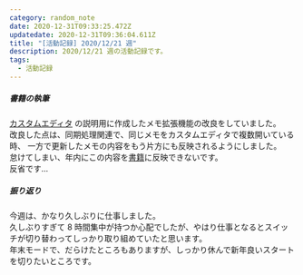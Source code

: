 ```yaml
---
category: random_note
date: 2020-12-31T09:33:25.472Z
updatedate: 2020-12-31T09:36:04.611Z
title: "[活動記録] 2020/12/21 週"
description: 2020/12/21 週の活動記録です。
tags:
  - 活動記録
---
```

##### 書籍の執筆

[カスタムエディタ](https://code.visualstudio.com/api/extension-guides/custom-editors)
の説明用に作成したメモ拡張機能の改良をしていました。  
改良した点は、同期処理関連で、同じメモをカスタムエディタで複数開いている時、
一方で更新したメモの内容をもう片方にも反映されるようにしました。  
怠けてしまい、年内にこの内容を[書籍](https://jiri3.booth.pm/items/2458282)に反映できないです。  
反省です…

##### 振り返り

今週は、かなり久しぶりに仕事しました。  
久しぶりすぎて 8 時間集中が持つか心配でしたが、やはり仕事となるとスイッチが切り替わってしっかり取り組めていたと思います。  
年末モードで、だらけたところもありますが、しっかり休んで新年良いスタートを切りたいところです。